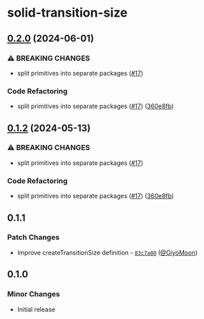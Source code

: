 # solid-transition-size

## [0.2.0](https://github.com/hngngn/corvu/compare/solid-transition-size-v0.1.2...solid-transition-size@0.2.0) (2024-06-01)


### ⚠ BREAKING CHANGES

* split primitives into separate packages ([#17](https://github.com/hngngn/corvu/issues/17))

### Code Refactoring

* split primitives into separate packages ([#17](https://github.com/hngngn/corvu/issues/17)) ([360e8fb](https://github.com/hngngn/corvu/commit/360e8fb040c54ebd542dc244a5e10a7784e4388b))

## [0.1.2](https://github.com/corvudev/corvu/compare/solid-transition-size@0.1.1...solid-transition-size@0.1.2) (2024-05-13)


### ⚠ BREAKING CHANGES

* split primitives into separate packages ([#17](https://github.com/corvudev/corvu/issues/17))

### Code Refactoring

* split primitives into separate packages ([#17](https://github.com/corvudev/corvu/issues/17)) ([360e8fb](https://github.com/corvudev/corvu/commit/360e8fb040c54ebd542dc244a5e10a7784e4388b))

## 0.1.1

### Patch Changes

- Improve createTransitionSize definition - [`83c7a00`](https://github.com/corvudev/corvu/commit/83c7a001aec5de86db9ec23a61ffbcc02e3c149a) ([@GiyoMoon](https://github.com/GiyoMoon))

## 0.1.0

### Minor Changes

- Initial release
